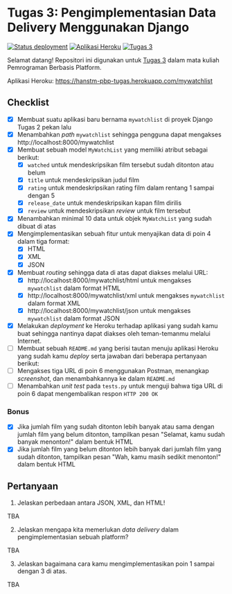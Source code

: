 # Tugas 3: Pengimplementasian Data Delivery Menggunakan Django

[![Status deployment](https://img.shields.io/github/workflow/status/HansTM/pbp-tugas/Deployment?logo=github-actions&logoColor=white)](https://github.com/HansTM/pbp-tugas/actions/workflows/deployment.yml)
[![Aplikasi Heroku](https://img.shields.io/badge/heroku-hanstm--pbp--tugas-blue?logo=heroku&logoColor=white)](https://hanstm-pbp-tugas.herokuapp.com/)
[![Tugas 3](https://img.shields.io/badge/assignment-Tugas%203-blue)](https://pbp-fasilkom-ui.github.io/ganjil-2023/assignments/tugas/tugas-3)

Selamat datang! Repositori ini digunakan untuk [Tugas 3](https://pbp-fasilkom-ui.github.io/ganjil-2023/assignments/tugas/tugas-3) dalam mata kuliah Pemrograman Berbasis Platform. 

Aplikasi Heroku: https://hanstm-pbp-tugas.herokuapp.com/mywatchlist

## Checklist

- [x] Membuat suatu aplikasi baru bernama `mywatchlist` di proyek Django Tugas 2 pekan lalu
- [x] Menambahkan _path_ `mywatchlist` sehingga pengguna dapat mengakses http://localhost:8000/mywatchlist
- [x] Membuat sebuah model `MyWatchList` yang memiliki atribut sebagai berikut:
    - [x] `watched` untuk mendeskripsikan film tersebut sudah ditonton atau belum
    - [x] `title` untuk mendeskripsikan judul film
    - [x] `rating` untuk mendeskripsikan rating film dalam rentang 1 sampai dengan 5
    - [x] `release_date` untuk mendeskripsikan kapan film dirilis
    - [x] `review` untuk mendeskripsikan _review_ untuk film tersebut
- [x] Menambahkan minimal 10 data untuk objek `MyWatchList` yang sudah dibuat di atas
- [x] Mengimplementasikan sebuah fitur untuk menyajikan data di poin 4 dalam tiga format:
    - [x] HTML
    - [x] XML
    - [x] JSON 
- [x] Membuat _routing_ sehingga data di atas dapat diakses melalui URL:
    - [x] http://localhost:8000/mywatchlist/html untuk mengakses `mywatchlist` dalam format HTML
    - [x] http://localhost:8000/mywatchlist/xml untuk mengakses `mywatchlist` dalam format XML
    - [x] http://localhost:8000/mywatchlist/json untuk mengakses `mywatchlist` dalam format JSON
- [x] Melakukan _deployment_ ke Heroku terhadap aplikasi yang sudah kamu buat sehingga nantinya dapat diakses oleh teman-temanmu melalui Internet.
- [ ] Membuat sebuah `README.md` yang berisi tautan menuju aplikasi Heroku yang sudah kamu _deploy_ serta jawaban dari beberapa pertanyaan berikut:
- [ ] Mengakses tiga URL di poin 6 menggunakan Postman, menangkap _screenshot_, dan menambahkannya ke dalam `README.md`
- [ ] Menambahkan _unit test_ pada `tests.py` untuk menguji bahwa tiga URL di poin 6 dapat mengembalikan respon `HTTP 200 OK`

### Bonus

- [x] Jika jumlah film yang sudah ditonton lebih banyak atau sama dengan jumlah film yang belum ditonton, tampilkan pesan "Selamat, kamu sudah banyak menonton!" dalam bentuk HTML
- [x] Jika jumlah film yang belum ditonton lebih banyak dari jumlah film yang sudah ditonton, tampilkan pesan "Wah, kamu masih sedikit menonton!" dalam bentuk HTML

## Pertanyaan

1. Jelaskan perbedaan antara JSON, XML, dan HTML!

TBA

2. Jelaskan mengapa kita memerlukan _data delivery_ dalam pengimplementasian sebuah platform?

TBA

3. Jelaskan bagaimana cara kamu mengimplementasikan poin 1 sampai dengan 3 di atas.

TBA